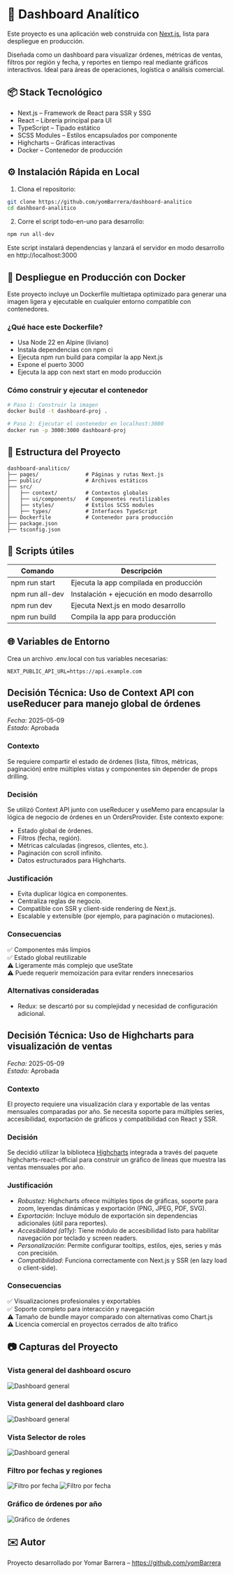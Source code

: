 # 🚀 Dashboard Analítico

Este proyecto es una aplicación web construida con [Next.js](https://nextjs.org/), lista para despliegue en producción.

Diseñada como un dashboard para visualizar órdenes, métricas de ventas, filtros por región y fecha, y reportes en tiempo real mediante gráficos interactivos. Ideal para áreas de operaciones, logística o análisis comercial.

## 📦 Stack Tecnológico

- Next.js – Framework de React para SSR y SSG  
- React – Librería principal para UI  
- TypeScript – Tipado estático  
- SCSS Modules – Estilos encapsulados por componente  
- Highcharts – Gráficas interactivas  
- Docker – Contenedor de producción  

## ⚙️ Instalación Rápida en Local

1. Clona el repositorio:

```bash
git clone https://github.com/yomBarrera/dashboard-analitico
cd dashboard-analitico
```

2. Corre el script todo-en-uno para desarrollo:

```bash
npm run all-dev
```

Este script instalará dependencias y lanzará el servidor en modo desarrollo en http://localhost:3000

## 🐳 Despliegue en Producción con Docker

Este proyecto incluye un Dockerfile multietapa optimizado para generar una imagen ligera y ejecutable en cualquier entorno compatible con contenedores.

### ¿Qué hace este Dockerfile?

- Usa Node 22 en Alpine (liviano)  
- Instala dependencias con npm ci  
- Ejecuta npm run build para compilar la app Next.js  
- Expone el puerto 3000  
- Ejecuta la app con next start en modo producción  

### Cómo construir y ejecutar el contenedor

```bash
# Paso 1: Construir la imagen
docker build -t dashboard-proj .

# Paso 2: Ejecutar el contenedor en localhost:3000
docker run -p 3000:3000 dashboard-proj
```

## 📂 Estructura del Proyecto

```
dashboard-analitico/
├── pages/               # Páginas y rutas Next.js
├── public/              # Archivos estáticos
├── src/
│   ├── context/         # Contextos globales
│   ├── ui/components/   # Componentes reutilizables
│   ├── styles/          # Estilos SCSS modules
│   ├── types/           # Interfaces TypeScript
├── Dockerfile           # Contenedor para producción
├── package.json
├── tsconfig.json
```

## 🔁 Scripts útiles

| Comando             | Descripción                                   |
|---------------------|-----------------------------------------------|
| npm run start       | Ejecuta la app compilada en producción        |
| npm run all-dev     | Instalación + ejecución en modo desarrollo    |
| npm run dev         | Ejecuta Next.js en modo desarrollo            |
| npm run build       | Compila la app para producción                |

## 🌐 Variables de Entorno

Crea un archivo .env.local con tus variables necesarias:

```
NEXT_PUBLIC_API_URL=https://api.example.com
```

## Decisión Técnica: Uso de Context API con useReducer para manejo global de órdenes

*Fecha:* 2025-05-09  
*Estado:* Aprobada

### Contexto
Se requiere compartir el estado de órdenes (lista, filtros, métricas, paginación) entre múltiples vistas y componentes sin depender de props drilling.

### Decisión
Se utilizó Context API junto con useReducer y useMemo para encapsular la lógica de negocio de órdenes en un OrdersProvider. Este contexto expone:
- Estado global de órdenes.
- Filtros (fecha, región).
- Métricas calculadas (ingresos, clientes, etc.).
- Paginación con scroll infinito.
- Datos estructurados para Highcharts.

### Justificación
- Evita duplicar lógica en componentes.
- Centraliza reglas de negocio.
- Compatible con SSR y client-side rendering de Next.js.
- Escalable y extensible (por ejemplo, para paginación o mutaciones).

### Consecuencias
✅ Componentes más limpios  
✅ Estado global reutilizable  
⚠️ Ligeramente más complejo que useState  
⚠️ Puede requerir memoización para evitar renders innecesarios

### Alternativas consideradas
- Redux: se descartó por su complejidad y necesidad de configuración adicional.

## Decisión Técnica: Uso de Highcharts para visualización de ventas

*Fecha:* 2025-05-09  
*Estado:* Aprobada

### Contexto
El proyecto requiere una visualización clara y exportable de las ventas mensuales comparadas por año. Se necesita soporte para múltiples series, accesibilidad, exportación de gráficos y compatibilidad con React y SSR.

### Decisión
Se decidió utilizar la biblioteca [Highcharts](https://www.highcharts.com/) integrada a través del paquete highcharts-react-official para construir un gráfico de líneas que muestra las ventas mensuales por año.

### Justificación
- *Robustez*: Highcharts ofrece múltiples tipos de gráficas, soporte para zoom, leyendas dinámicas y exportación (PNG, JPEG, PDF, SVG).
- *Exportación*: Incluye módulo de exportación sin dependencias adicionales (útil para reportes).
- *Accesibilidad (a11y)*: Tiene módulo de accesibilidad listo para habilitar navegación por teclado y screen readers.
- *Personalización*: Permite configurar tooltips, estilos, ejes, series y más con precisión.
- *Compatibilidad*: Funciona correctamente con Next.js y SSR (en lazy load o client-side).

### Consecuencias
✅ Visualizaciones profesionales y exportables  
✅ Soporte completo para interacción y navegación  
⚠️ Tamaño de bundle mayor comparado con alternativas como Chart.js  
⚠️ Licencia comercial en proyectos cerrados de alto tráfico

## 📷 Capturas del Proyecto

### Vista general del dashboard oscuro

![Dashboard general](./public/captures/1.png)

### Vista general del dashboard claro

![Dashboard general](./public/captures/4.png)

### Vista Selector de roles 

![Dashboard general](./public/captures/5.png)

### Filtro por fechas y regiones

![Filtro por fecha](./public/captures/2.png)
![Filtro por fecha](./public/captures/6.png)

### Gráfico de órdenes por año

![Gráfico de órdenes](./public/captures/3.png)

## ✉️ Autor

Proyecto desarrollado por Yomar Barrera – https://github.com/yomBarrera

